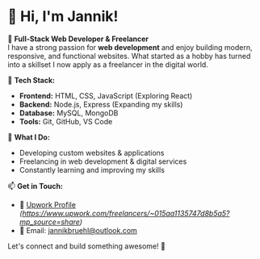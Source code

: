 # 👋 Hi, I'm Jannik!

🚀 **Full-Stack Web Developer & Freelancer**  
I have a strong passion for **web development** and enjoy building modern, responsive, and functional websites. What started as a hobby has turned into a skillset I now apply as a freelancer in the digital world.  

🔹 **Tech Stack:**  
- **Frontend:** HTML, CSS, JavaScript (Exploring React)  
- **Backend:** Node.js, Express (Expanding my skills)  
- **Database:** MySQL, MongoDB  
- **Tools:** Git, GitHub, VS Code  

📌 **What I Do:**  
- Developing custom websites & applications  
- Freelancing in web development & digital services  
- Constantly learning and improving my skills  

📫 **Get in Touch:**  
- 🔗 [Upwork Profile](#) *(https://www.upwork.com/freelancers/~015aa1135747d8b5a5?mp_source=share)*  
- 📧 Email: jannikbruehl@outlook.com 

Let's connect and build something awesome! 🚀
